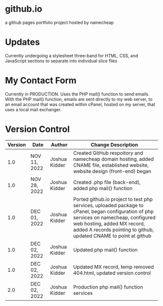 # github.io
a github pages portfolio project hosted by namecheap

# Updates
Currently undergoing a stylesheet three-band for HTML, CSS, and JavaScript sections to separate
into individual slice files

# My Contact Form
Currently in PRODUCTION. Uses the PHP mail() function to send emails. With the PHP mail() function, emails are sent directly to my web server, to an email account that was created within cPanel, hosted on my server, that uses a local mail exchanger.

# Version Control

Version      | Date          | Author        | Change Description |
------------ | ------------- | ------------- | ------------------ |
1.0          | NOV 11, 2022  | Joshua Kidder | Created GitHub respoitory and namecheap domain hosting, added CNAME file, established website, website design (front-end) began
1.0          | NOV 28, 2022  | Joshua Kidder | Created .php file (back-end), added php mail() function
1.0          | DEC 01, 2022  | Joshua Kidder | Ported github.io project to test php services, uploaded package to cPanel, began configuration of php services on namecheap, configured web hosting, added MX record, added A records pointing to github, updated CNAME to point at github
1.0          | DEC 02, 2022  | Joshua Kidder | Updated php mail() function
1.0          | DEC 02, 2022  | Joshua Kidder | Updated MX record, temp removed 404.html, updated version control
2.0          | DEC 02, 2022  | Joshua Kidder | Production php mail() function services